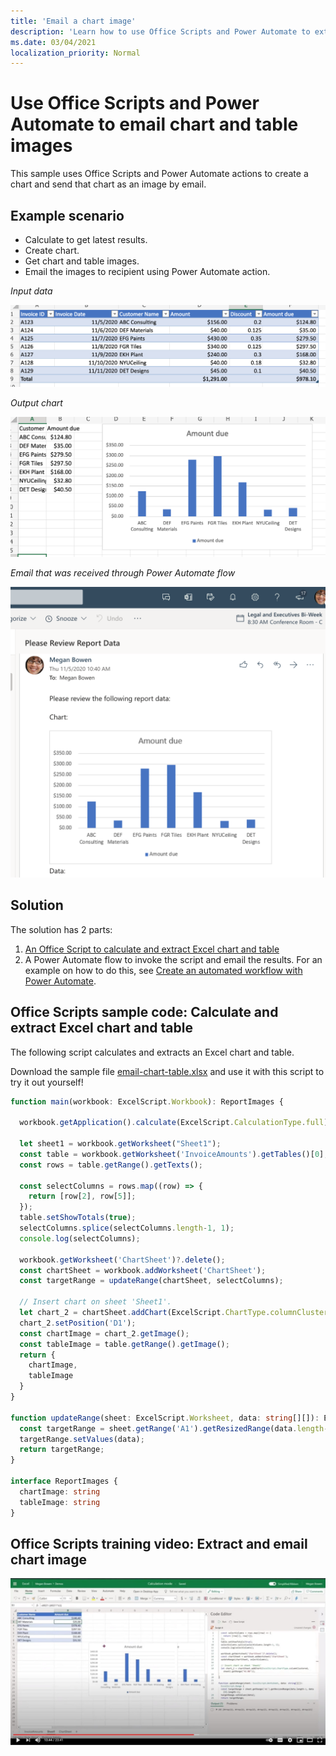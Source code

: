 ```yaml
---
title: 'Email a chart image'
description: 'Learn how to use Office Scripts and Power Automate to extract and email an image of an Excel chart.'
ms.date: 03/04/2021
localization_priority: Normal
---
```


# Use Office Scripts and Power Automate to email chart and table images

This sample uses Office Scripts and Power Automate actions to create a chart and send that chart as an image by email.

## Example scenario

* Calculate to get latest results.
* Create chart.
* Get chart and table images.
* Email the images to recipient using Power Automate action.

_Input data_

![Input data](../../images/input-data.png)

_Output chart_

![Chart created](../../images/chart-created.png)

_Email that was received through Power Automate flow_

![Email received](../../images/email-received.png)

## Solution

The solution has 2 parts:

1. [An Office Script to calculate and extract Excel chart and table](#office-scripts-sample-code-calculate-and-extract-excel-chart-and-table)
1. A Power Automate flow to invoke the script and email the results. For an example on how to do this, see [Create an automated workflow with Power Automate](../../tutorials/excel-power-automate-returns.md#create-an-automated-workflow-with-power-automate).

## Office Scripts sample code: Calculate and extract Excel chart and table

The following script calculates and extracts an Excel chart and table.

Download the sample file <a href="email-chart-table.xlsx">email-chart-table.xlsx</a> and use it with this script to try it out yourself!

```TypeScript
function main(workbook: ExcelScript.Workbook): ReportImages {

  workbook.getApplication().calculate(ExcelScript.CalculationType.full);
  
  let sheet1 = workbook.getWorksheet("Sheet1");
  const table = workbook.getWorksheet('InvoiceAmounts').getTables()[0];
  const rows = table.getRange().getTexts();

  const selectColumns = rows.map((row) => {
    return [row[2], row[5]];
  });
  table.setShowTotals(true);
  selectColumns.splice(selectColumns.length-1, 1);
  console.log(selectColumns);

  workbook.getWorksheet('ChartSheet')?.delete();
  const chartSheet = workbook.addWorksheet('ChartSheet');
  const targetRange = updateRange(chartSheet, selectColumns);

  // Insert chart on sheet 'Sheet1'.
  let chart_2 = chartSheet.addChart(ExcelScript.ChartType.columnClustered, targetRange);
  chart_2.setPosition('D1');
  const chartImage = chart_2.getImage();
  const tableImage = table.getRange().getImage();
  return {
    chartImage,
    tableImage
  }
}

function updateRange(sheet: ExcelScript.Worksheet, data: string[][]): ExcelScript.Range {
  const targetRange = sheet.getRange('A1').getResizedRange(data.length-1, data[0].length-1);
  targetRange.setValues(data);
  return targetRange;
}

interface ReportImages {
  chartImage: string
  tableImage: string
}
```

## Office Scripts training video: Extract and email chart image

[![Watch step-by-step video on how to extract and email chart image](../../images/charts-image-vid.jpg)](https://youtu.be/152GJyqc-Kw "Step-by-step video on how to extract and email chart image")
